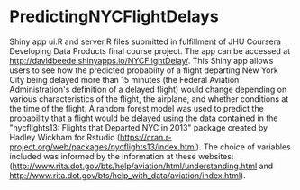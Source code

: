 # PredictingNYCFlightDelays
Shiny app ui.R and server.R files submitted in fulfillment of JHU Coursera Developing Data Products final course project.  The app can be accessed at <http://davidbeede.shinyapps.io/NYCFlightDelay/>. This Shiny app allows users to see how the predicted probabiity of a flight departing New York City being delayed more than 15 minutes (the Federal Aviation Administration's definition of a delayed flight) would change depending on various characteristics of the flight, the airplane, and whether conditions at the time of the flight. A random forest model was used to predict the probability that a flight would be delayed using the data contained in the "nycflights13: Flights that Departed NYC in 2013" package created by Hadley Wickham for Rstudio (<https://cran.r-project.org/web/packages/nycflights13/index.html>).  The choice of variables included was informed by the 
information at these websites: 
(<http://www.rita.dot.gov/bts/help/aviation/html/understanding.html> and <http://www.rita.dot.gov/bts/help_with_data/aviation/index.html>).
